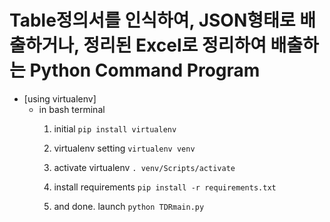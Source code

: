 Table정의서를 인식하여, JSON형태로 배출하거나, 정리된 Excel로 정리하여 배출하는 Python Command Program
=========

* [using virtualenv]
    - in bash terminal
        1. initial
            ```pip install virtualenv```

        2. virtualenv setting
            ```virtualenv venv```

        3. activate virtualenv
            ```. venv/Scripts/activate```

        4. install requirements
            ```pip install -r requirements.txt```

        5. and done. launch
            ```python TDRmain.py```